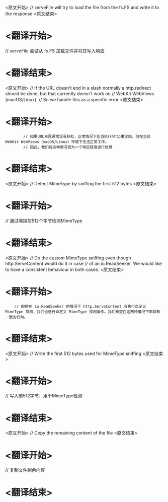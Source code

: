 
<原文开始>
// serveFile will try to load the file from the fs.FS and write it to the response
<原文结束>

# <翻译开始>
// serveFile 尝试从 fs.FS 加载文件并将其写入响应
# <翻译结束>


<原文开始>
			// If the URL doesn't end in a slash normally a http.redirect should be done, but that currently doesn't work on
			// WebKit WebViews (macOS/Linux).
			// So we handle this as a specific error
<原文结束>

# <翻译开始>
			// 如果URL末尾通常没有斜杠，正常情况下应当执行http重定向，但在当前WebKit WebViews（macOS/Linux）环境下无法正常工作。
			// 因此，我们将这种情况视为一个特定错误进行处理
# <翻译结束>


<原文开始>
// Detect MimeType by sniffing the first 512 bytes
<原文结束>

# <翻译开始>
// 通过嗅探前512个字节检测MimeType
# <翻译结束>


<原文开始>
		// Do the custom MimeType sniffing even though http.ServeContent would do it in case
		// of an io.ReadSeeker. We would like to have a consistent behaviour in both cases.
<原文结束>

# <翻译开始>
		// 即使在 io.ReadSeeker 的情况下 http.ServeContent 会执行自定义 MimeType 探测，我们也进行自定义 MimeType 探测操作。我们希望在这两种情况下都具有一致的行为。
# <翻译结束>


<原文开始>
// Write the first 512 bytes used for MimeType sniffing
<原文结束>

# <翻译开始>
// 写入前512字节，用于MimeType检测
# <翻译结束>


<原文开始>
// Copy the remaining content of the file
<原文结束>

# <翻译开始>
// 复制文件剩余内容
# <翻译结束>

